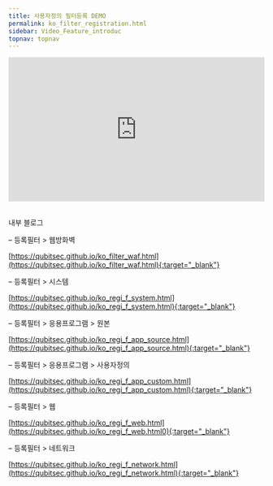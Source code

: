 ```yaml
---
title: 사용자정의 필터등록 DEMO
permalink: ko_filter_registration.html
sidebar: Video_Feature_introduc
topnav: topnav
---
```


<style>.embed-container { position: relative; padding-bottom: 56.25%; height: 0; overflow: hidden; max-width: 100%; } .embed-container iframe, .embed-container object, .embed-container embed { position: absolute; top: 0; left: 0; width: 100%; height: 100%; }</style><div class='embed-container'><iframe src='https://www.youtube.com/embed/0eABi8J2DMY' frameborder='0' allowfullscreen></iframe></div>

<br />

내부 블로그  

– 등록필터 > 웹방화벽 

[https://qubitsec.github.io/ko_filter_waf.html](https://qubitsec.github.io/ko_filter_waf.html){:target="_blank"}

– 등록필터 > 시스템 

[https://qubitsec.github.io/ko_regi_f_system.html](https://qubitsec.github.io/ko_regi_f_system.html){:target="_blank"}

– 등록필터 > 응용프로그램 > 원본 

[https://qubitsec.github.io/ko_regi_f_app_source.html](https://qubitsec.github.io/ko_regi_f_app_source.html){:target="_blank"}

– 등록필터 > 응용프로그램 > 사용자정의 

[https://qubitsec.github.io/ko_regi_f_app_custom.html](https://qubitsec.github.io/ko_regi_f_app_custom.html){:target="_blank"}

– 등록필터 > 웹 

[https://qubitsec.github.io/ko_regi_f_web.html](https://qubitsec.github.io/ko_regi_f_web.html0){:target="_blank"}

– 등록필터 > 네트워크 

[https://qubitsec.github.io/ko_regi_f_network.html](https://qubitsec.github.io/ko_regi_f_network.html){:target="_blank"}